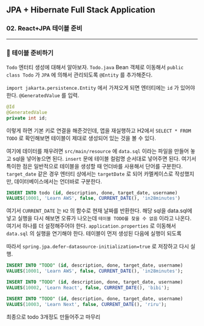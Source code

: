 ## JPA + Hibernate Full Stack Application

### 02. React+JPA 테이블 준비

---

### 📌 테이블 준비하기

`Todo` 엔터티 생성에 대해서 알아보자.
`Todo.java` Bean 객체로 이동해서 `public class Todo` 가 `JPA` 에 의해서 관리되도록 `@Entity` 를 추가해준다.

`import jakarta.persistence.Entity` 에서 가져오게 되면 엔터티에는 `id` 가 있어야 한다.
`@GeneratedValue` 를 입력.

```java
@Id
@GeneratedValue
private int id;
```

이렇게 하면 기본 키로 연결을 해준것인데, 앱을 재실행하고 H2에서
`SELECT * FROM TODO` 로 확인해보면 테이블이 제대로 생성되어 있는 것을 볼 수 있다.

여기에 데이터를 채우려면 `src/main/resource` 에 `data.sql` 이라는 파일을 만들어 놓고 sql을 넣어놓으면 된다.
`insert` 문에 테이블 컬럼명 순서대로 넣어주면 된다.
여기서 특이한 점은 일반적으로 테이블을 생성할 때 언더바를 사용해서 단어를 구분한다.
`target_date` 같은 경우 엔터티 상에서는 `targetDate` 로 되어 카멜케이스로 작성했지만, 데이터베이스에서는 언더바로 구분한다.

```sql
INSERT INTO todo (id, description, done, target_date, username)
VALUES(10001, 'Learn AWS', false, CURRENT_DATE(), 'in28minutes')
```

여기서 `CURRENT_DATE` 는 `H2` 의 함수로 현재 날짜를 반환한다.
해당 sql을 data.sql에 넣고 실행을 다시 해보면 오류가 나오는데
`테이블 TODO를 찾을 수 없음` 이라고 나온다.
여기서 하나를 더 설정해주어야 한다. `application.properties` 로 이동해서 `data.sql` 의 실행을 연기해야 한다. 테이블이 먼저 생성된 다음에 실행이 되도록

따라서 `spring.jpa.defer-datasource-initialization=true` 로 저장하고 다시 실행.

```sql
INSERT INTO "TODO" (id, description, done, target_date, username)
VALUES(10001, 'Learn AWS', false, CURRENT_DATE(), 'in28minutes');

INSERT INTO "TODO" (id, description, done, target_date, username)
VALUES(10002, 'Learn React', false, CURRENT_DATE(), 'bibi');

INSERT INTO "TODO" (id, description, done, target_date, username)
VALUES(10003, 'Learn Next', false, CURRENT_DATE(), 'riru');
```

최종으로 todo 3개정도 만들어주고 마무리
